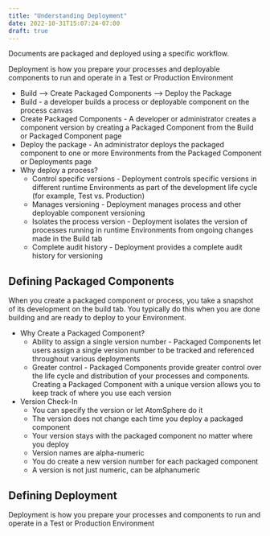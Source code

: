 ```yaml
---
title: "Understanding Deployment"
date: 2022-10-31T15:07:24-07:00
draft: true
---
```

Documents are packaged and deployed using a specific workflow.

Deployment is how you prepare your processes and deployable components to run and operate in a Test or Production Environment
* Build --> Create Packaged Components --> Deploy the Package
* Build - a developer builds a process or deployable component on the process canvas
* Create Packaged Components - A developer or administrator creates a component version by creating a Packaged Component from the Build or Packaged Component page
* Deploy the package - An administrator deploys the packaged component to one or more Environments from the Packaged Component or Deployments page
* Why deploy a process?
    * Control specific versions - Deployment controls specific versions in different runtime Environments as part of the development life cycle (for example, Test vs. Production)
    * Manages versioning - Deployment manages process and other deployable component versioning
    * Isolates the process version - Deployment isolates the version of processes running in runtime Environments from ongoing changes made in the Build tab
    * Complete audit history - Deployment provides a complete audit history for versioning

## Defining Packaged Components
When you create a packaged component or process, you take a snapshot of its development on the build tab. You typically do this when you are done building and are ready to deploy to your Environment.

* Why Create a Packaged Component?
    * Ability to assign a single version number - Packaged Components let users assign a single version number to be tracked and referenced throughout various deployments
    * Greater control - Packaged Components provide greater control over the life cycle and distribution of your processes and components. Creating a Packaged Component with a unique version allows you to keep track of where you use each version
* Version Check-In
    * You can specify the version or let AtomSphere do it
    * The version does not change each time you deploy a packaged component
    * Your version stays with the packaged component no matter where you deploy
    * Version names are alpha-numeric
    * You do create a new version number for each packaged component
    * A version is not just numeric, can be alphanumeric

## Defining Deployment
Deployment is how you prepare your processes and components to run and operate in a Test or Production Environment
